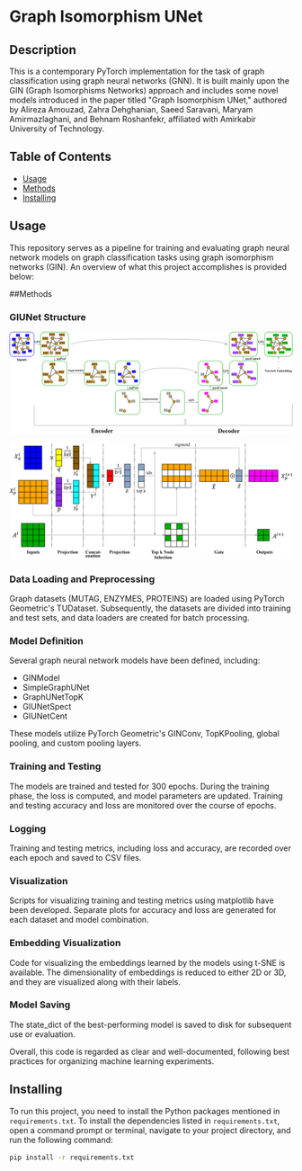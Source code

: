 # Graph Isomorphism UNet

## Description

This is a contemporary PyTorch implementation for the task of graph classification using graph neural networks (GNN). It is built mainly upon the GIN (Graph Isomorphisms Networks) approach and includes some novel models introduced in the paper titled "Graph Isomorphism UNet," authored by Alireza Amouzad, Zahra Dehghanian, Saeed Saravani, Maryam Amirmazlaghani, and Behnam Roshanfekr, affiliated with Amirkabir University of Technology.

## Table of Contents

- [Usage](#usage)
- [Methods](#methods)
- [Installing](#installing)

## Usage

This repository serves as a pipeline for training and evaluating graph neural network models on graph classification tasks using graph isomorphism networks (GIN). An overview of what this project accomplishes is provided below:

##Methods

### GIUNet Structure

![model_archotecture](./paper_images/Model_Architecture.jpg)

![pqPool](./paper_images/Pooling.jpg)

### Data Loading and Preprocessing

Graph datasets (MUTAG, ENZYMES, PROTEINS) are loaded using PyTorch Geometric's TUDataset. Subsequently, the datasets are divided into training and test sets, and data loaders are created for batch processing.

### Model Definition

Several graph neural network models have been defined, including:

- GINModel
- SimpleGraphUNet
- GraphUNetTopK
- GIUNetSpect
- GIUNetCent

These models utilize PyTorch Geometric's GINConv, TopKPooling, global pooling, and custom pooling layers.

### Training and Testing

The models are trained and tested for 300 epochs. During the training phase, the loss is computed, and model parameters are updated. Training and testing accuracy and loss are monitored over the course of epochs.

### Logging

Training and testing metrics, including loss and accuracy, are recorded over each epoch and saved to CSV files.

### Visualization

Scripts for visualizing training and testing metrics using matplotlib have been developed. Separate plots for accuracy and loss are generated for each dataset and model combination.

### Embedding Visualization

Code for visualizing the embeddings learned by the models using t-SNE is available. The dimensionality of embeddings is reduced to either 2D or 3D, and they are visualized along with their labels.

### Model Saving

The state_dict of the best-performing model is saved to disk for subsequent use or evaluation.

Overall, this code is regarded as clear and well-documented, following best practices for organizing machine learning experiments.

## Installing

To run this project, you need to install the Python packages mentioned in `requirements.txt`. To install the dependencies listed in `requirements.txt`, open a command prompt or terminal, navigate to your project directory, and run the following command:

```bash
pip install -r requirements.txt
